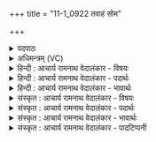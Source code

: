 +++
title = "11-1_0922 तवाहं सोम"

+++
<details><summary>पदपाठः</summary>

त꣡व꣢꣯। अ꣡ह꣢म्। सो꣣म। रारण। सख्ये꣢। स꣣। ख्ये꣢। इ꣣न्दो। दिवे꣡दि꣢वे। दि꣣वे꣢। दि꣣वे। पुरू꣡णि꣢। ब꣣भ्रो। नि꣢। च꣣रन्ति। मा꣢म्। अ꣡व꣢꣯। प꣣रिधी꣢न्। प꣣रि। धी꣢न्। अ꣡ति꣢꣯। तान्। इ꣣हि। ९२२।
</details>

<details><summary>अधिमन्त्रम् (VC)</summary>

- पवमानः सोमः
- सप्तर्षयः
- प्रगाथः(विषमा बृहती, समा सतोबृहती)
- मध्यमः
</details>

<details><summary>हिन्दी : आचार्य रामनाथ वेदालंकार - विषयः</summary>

प्रथम ऋचा की पूर्वार्चिक में ५१६ क्रमाङ्क पर उपास्य-उपासक विषय में व्याख्या हो चुकी है। यहाँ गुरु-शिष्य का विषय वर्णित है।
</details>

<details><summary>हिन्दी : आचार्य रामनाथ वेदालंकार - पदार्थः</summary>

पदार्थान्वयभाषाः -  हे(इन्दो)विद्यारस से सराबोर करनेवाले,तेजस्वी(सोम)विद्यारस के भण्डार आचार्य! (अहम्)मैं शिष्य(तव सख्ये)आपकी मैत्री में(दिवे दिवे)प्रतिदिन(रारण)वेदादि शास्त्रों का उच्चारण करता हूँ। हे(बभ्रो)सब शिष्यों का भरण-पोषण करनेवाले आचार्य! (पुरूणि)बहुत से दोष(माम्)मुझ शिष्य को(नि अव चरन्ति)कष्ट दे रहे हैं, (परिधीन् तान्)चारों ओर से घेरनेवाले उन दोषों को(अति इहि)दूर कर दीजिए ॥१॥
</details>

<details><summary>हिन्दी : आचार्य रामनाथ वेदालंकार - भावार्थः</summary>

भावार्थभाषाः -  गुरुओं का यह कतर्व्य है कि वे शिष्यों में उत्पन्न हुए दोषों को दूर करके उन्हें निर्मल चरित्रवाला और विद्वान् बनायें ॥१॥
</details>

<details><summary>संस्कृत : आचार्य रामनाथ वेदालंकार - विषयः</summary>

तत्र प्रथमा ऋक् पूर्वार्चिके ५१६ क्रमाङ्के उपास्योपासकविषये व्याख्याता। अत्र गुरुशिष्यविषयो वर्ण्यते।
</details>

<details><summary>संस्कृत : आचार्य रामनाथ वेदालंकार - पदार्थः</summary>

पदार्थान्वयभाषाः -  हे(इन्दो)विद्यारसेन क्लेदयितः,तेजस्विन्(सोम)विद्यारसागार आचार्य! (अहम्)शिष्यः(तव सख्ये)त्वदीये सखित्वे(दिवे-दिवे)दिने दिने(रारण)वेदशास्त्राणि उच्चारयामि।[रण शब्दे,लडर्थे लिट्। उत्तमैकवचने ररण इति प्राप्तेऽभ्यासदीर्घश्छान्दसः।]हे(बभ्रो)सर्वेषां शिष्याणां भरणपोषणकर्तः आचार्य! (पुरूणि)बहूनि दोषजातानि(माम्)शिष्यम्(नि अव चरन्ति)बाधन्ते, (परिधीन् तान्)परिवारकान् तान् दोषान्(अति इहि)अतिक्रमस्व,विनाशय ॥१॥
</details>

<details><summary>संस्कृत : आचार्य रामनाथ वेदालंकार - भावार्थः</summary>

भावार्थभाषाः -  गुरूणामिदं कर्त्तव्यं यत्ते शिष्येषु प्रादुर्भूतान् सर्वान् दोषान् दूरीकृत्य तान् निर्मलचरित्रान् विदुषश्च कुर्युः ॥१॥
</details>

<details><summary>संस्कृत : आचार्य रामनाथ वेदालंकार - पादटिप्पनी</summary>

टिप्पणी:   १.ऋ० ९।१०७।१९। साम० ५१६।
</details>